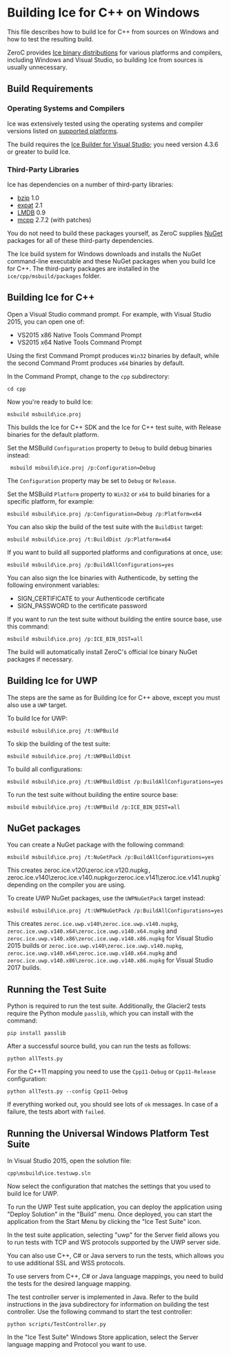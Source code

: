 # Building Ice for C++ on Windows

This file describes how to build Ice for C++ from sources on Windows and how
to test the resulting build.

ZeroC provides [Ice binary distributions][1] for various platforms and compilers,
including Windows and Visual Studio, so building Ice from sources is usually
unnecessary.

## Build Requirements

### Operating Systems and Compilers

Ice was extensively tested using the operating systems and compiler versions
listed on [supported platforms][2].

The build requires the [Ice Builder for Visual Studio][8]; you need version
4.3.6 or greater to build Ice.

### Third-Party Libraries

Ice has dependencies on a number of third-party libraries:

 - [bzip][3] 1.0
 - [expat][4] 2.1
 - [LMDB][5] 0.9
 - [mcpp][6] 2.7.2 (with patches)

You do not need to build these packages yourself, as ZeroC supplies
[NuGet][7] packages for all of these third-party dependencies.

The Ice build system for Windows downloads and installs the NuGet command-line
executable and these NuGet packages when you build Ice for C++. The third-party
packages are installed in the ``ice/cpp/msbuild/packages`` folder.

## Building Ice for C++

Open a Visual Studio command prompt. For example, with Visual Studio 2015, you
can open one of:

- VS2015 x86 Native Tools Command Prompt
- VS2015 x64 Native Tools Command Prompt

Using the first Command Prompt produces `Win32` binaries by default, while
the second Command Promt produces `x64` binaries by default.

In the Command Prompt, change to the `cpp` subdirectory:

    cd cpp

Now you're ready to build Ice:

    msbuild msbuild\ice.proj

This builds the Ice for C++ SDK and the Ice for C++ test suite, with
Release binaries for the default platform.

Set the MSBuild `Configuration` property to `Debug` to build debug binaries
instead:

     msbuild msbuild\ice.proj /p:Configuration=Debug

The `Configuration` property may be set to `Debug` or `Release`.

Set the MSBuild `Platform` property to `Win32` or `x64` to build binaries
for a specific platform, for example:

    msbuild msbuild\ice.proj /p:Configuration=Debug /p:Platform=x64

You can also skip the build of the test suite with the `BuildDist` target:

    msbuild msbuild\ice.proj /t:BuildDist /p:Platform=x64

If you want to build all supported platforms and configurations at once, use:

    msbuild msbuild\ice.proj /p:BuildAllConfigurations=yes

You can also sign the Ice binaries with Authenticode, by setting the following
environment variables:
 - SIGN_CERTIFICATE to your Authenticode certificate
 - SIGN_PASSWORD to the certificate password

If you want to run the test suite without building the entire source base, use this
command:

    msbuild msbuild\ice.proj /p:ICE_BIN_DIST=all

The build will automatically install ZeroC's official Ice binary NuGet packages if necessary.

## Building Ice for UWP

The steps are the same as for Building Ice for C++ above, except you must also use a
`UWP` target.

To build Ice for UWP:

    msbuild msbuild\ice.proj /t:UWPBuild

To skip the building of the test suite:

    msbuild msbuild\ice.proj /t:UWPBuildDist

To build all configurations:

    msbuild msbuild\ice.proj /t:UWPBuildDist /p:BuildAllConfigurations=yes

To run the test suite without building the entire source base:

    msbuild msbuild\ice.proj /t:UWPBuild /p:ICE_BIN_DIST=all

## NuGet packages

You can create a NuGet package with the following command:

    msbuild msbuild\ice.proj /t:NuGetPack /p:BuildAllConfigurations=yes

This creates zeroc.ice.v120\zeroc.ice.v120.nupkg`, `zeroc.ice.v140\zeroc.ice.v140.nupkg` or
`zeroc.ice.v141\zeroc.ice.v141.nupkg` depending on the compiler you are using.

To create UWP NuGet packages, use the `UWPNuGetPack` target instead:

    msbuild msbuild\ice.proj /t:UWPNuGetPack /p:BuildAllConfigurations=yes

This creates `zeroc.ice.uwp.v140\zeroc.ice.uwp.v140.nupkg`, `zeroc.ice.uwp.v140.x64\zeroc.ice.uwp.v140.x64.nupkg`
and `zeroc.ice.uwp.v140.x86\zeroc.ice.uwp.v140.x86.nupkg` for Visual Studio 2015 builds or
`zeroc.ice.uwp.v140\zeroc.ice.uwp.v140.nupkg`, `zeroc.ice.uwp.v140.x64\zeroc.ice.uwp.v140.x64.nupkg` and
`zeroc.ice.uwp.v140.x86\zeroc.ice.uwp.v140.x86.nupkg` for Visual Studio 2017 builds.

## Running the Test Suite

Python is required to run the test suite. Additionally, the Glacier2 tests
require the Python module `passlib`, which you can install with the command:

    pip install passlib

After a successful source build, you can run the tests as follows:

    python allTests.py

For the C++11 mapping you need to use the `Cpp11-Debug` or `Cpp11-Release` configuration:

    python allTests.py --config Cpp11-Debug

If everything worked out, you should see lots of `ok` messages. In case of a
failure, the tests abort with `failed`.

## Running the Universal Windows Platform Test Suite

In Visual Studio 2015, open the solution file:

    cpp\msbuild\ice.testuwp.sln

Now select the configuration that matches the settings that you used to build
Ice for UWP.

To run the UWP Test suite application, you can deploy the application using "Deploy
Solution" in the "Build" menu. Once deployed, you can start the application from
the Start Menu by clicking the "Ice Test Suite" icon.

In the test suite application, selecting "uwp" for the Server field allows you
to run tests with TCP and WS protocols supported by the UWP server side.

You can also use C++, C# or Java servers to run the tests, which allows you to
use additional SSL and WSS protocols.

To use servers from C++, C# or Java language mappings, you need to build the
tests for the desired language mapping.

The test controller server is implemented in Java. Refer to the build
instructions in the java subdirectory for information on building the test
controller. Use the following command to start the test controller:

    python scripts/TestController.py

In the "Ice Test Suite" Windows Store application, select the Server language
mapping and Protocol you want to use.

[1]: https://zeroc.com/download.html
[2]: https://doc.zeroc.com/display/Ice37/Supported+Platforms+for+Ice+3.7.0
[3]: http://bzip.org
[4]: http://expat.sourceforge.net
[5]: http://symas.com/mdb/
[6]: https://github.com/zeroc-ice/mcpp
[7]: https://www.nuget.org
[8]: https://github.com/zeroc-ice/ice-builder-visualstudio
